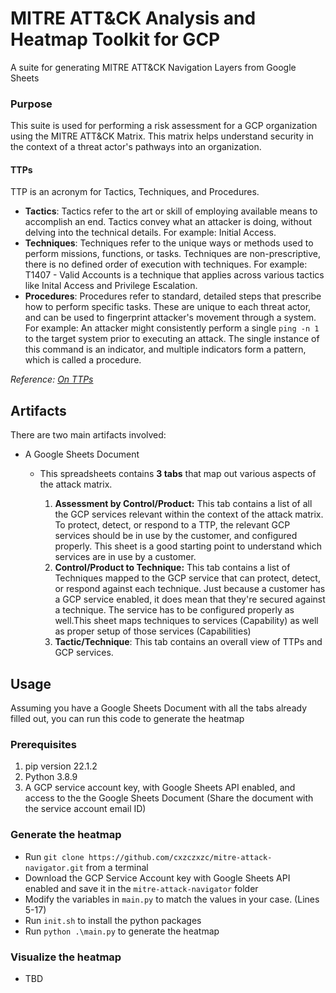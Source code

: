 # MITRE ATT&CK Analysis and Heatmap Toolkit for GCP
A suite for generating MITRE ATT&amp;CK Navigation Layers from Google Sheets

### Purpose
This suite is used for performing a risk assessment for a GCP organization using the MITRE ATT&CK Matrix. This matrix helps understand security in the context of a threat actor's pathways into an organization. 

#### TTPs
TTP is an acronym for Tactics, Techniques, and Procedures.

- **Tactics**: Tactics refer to the art or skill of employing available means to accomplish an end. Tactics convey what an attacker is doing, without delving into the technical details. For example: Initial Access.
- **Techniques**: Techniques refer to the unique ways or methods used to perform missions, functions, or tasks. Techniques are non-prescriptive, there is no defined order of execution with techniques. For example: T1407 - Valid Accounts is a technique that applies across various tactics like Inital Access and Privilege Escalation.
- **Procedures**: Procedures refer to standard, detailed steps that prescribe how to perform specific tasks. These are unique to each threat actor, and can be used to fingerprint attacker's movement through a system. For example: An attacker might consistently perform a single `ping -n 1` to the target system prior to executing an attack. The single instance of this command is an indicator, and multiple indicators form a pattern, which is called a procedure. 

*Reference: [On TTPs](http://ryanstillions.blogspot.com/2014/04/on-ttps.html)*

## Artifacts

There are two main artifacts involved:
- A Google Sheets Document
    - This spreadsheets contains **3 tabs** that map out various aspects of the attack matrix. 

        1. **Assessment by Control/Product:** This tab contains a list of all the GCP services relevant within the context of the attack matrix. To protect, detect, or respond to a TTP, the relevant GCP services should be in use by the customer, and configured properly. This sheet is a good starting point to understand which services are in use by a customer. 
        2. **Control/Product to Technique:** This tab contains a list of Techniques mapped to the GCP service that can protect, detect, or respond against each technique. Just because a customer has a GCP service enabled, it does mean that they're secured against a technique. The service has to be configured properly as well.This sheet maps techniques to services (Capability) as well as proper setup of those services (Capabilities)
        3. **Tactic/Technique**: This tab contains an overall view of TTPs and GCP services.

 ## Usage
 Assuming you have a Google Sheets Document with all the tabs already filled out, you can run this code to generate the heatmap
 ### Prerequisites
 1. pip version 22.1.2
 2. Python 3.8.9
 3. A GCP service account key, with Google Sheets API enabled, and access to the the Google Sheets Document (Share the document with the service account email ID)
 
 ### Generate the heatmap
 - Run `git clone https://github.com/cxzczxzc/mitre-attack-navigator.git` from a terminal
 - Download the GCP Service Account key with Google Sheets API enabled and save it in the `mitre-attack-navigator` folder
 - Modify the variables in `main.py` to match the values in your case. (Lines 5-17) 
 - Run `init.sh` to install the python packages
 - Run `python .\main.py` to generate the heatmap

 ### Visualize the heatmap
 - TBD


